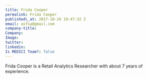 ```yaml
---
title: Frida Cooper
permalink: Frida Cooper
published\_at: 2017-10-24 19:47:32 Z
email: asfsa@gmail.com
company-title: 
Company: 
Image: 
twitter: 
linkedin: 
Is MEDICI Team?: false
---
```


Frida Cooper is a Retail Analytics Researcher with about 7 years of experience.